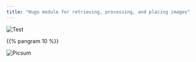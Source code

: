 ```yaml
---
title: "Hugo module for retrieving, processing, and placing images"
---
```


![Test](https://picsum.photos/1200/600)

{{% pangram 10 %}}

![Picsum](https://picsum.photos/1200/500)